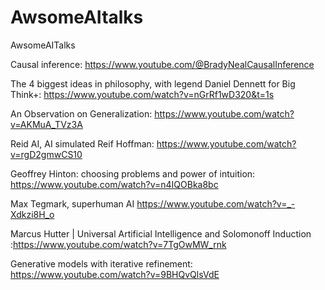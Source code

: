 # AwsomeAItalks
AwsomeAITalks

Causal inference: https://www.youtube.com/@BradyNealCausalInference

The 4 biggest ideas in philosophy, with legend Daniel Dennett for Big Think+:
https://www.youtube.com/watch?v=nGrRf1wD320&t=1s


An Observation on Generalization:
https://www.youtube.com/watch?v=AKMuA_TVz3A


Reid AI, AI simulated Reif Hoffman: https://www.youtube.com/watch?v=rgD2gmwCS10


Geoffrey Hinton: choosing problems and power of intuition: https://www.youtube.com/watch?v=n4IQOBka8bc

Max Tegmark, superhuman AI https://www.youtube.com/watch?v=_-Xdkzi8H_o

Marcus Hutter | Universal Artificial Intelligence and Solomonoff Induction :https://www.youtube.com/watch?v=7TgOwMW_rnk


Generative models with iterative refinement: https://www.youtube.com/watch?v=9BHQvQlsVdE
